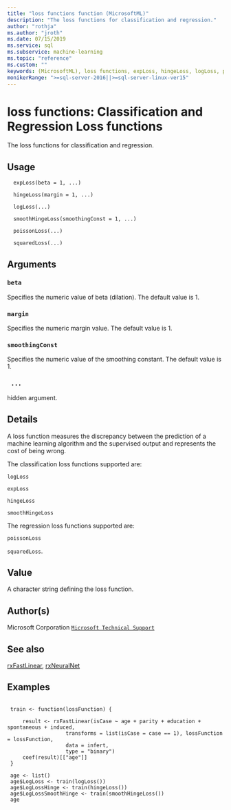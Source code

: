 ```yaml
---
title: "loss functions function (MicrosoftML)"
description: "The loss functions for classification and regression."
author: "rothja"
ms.author: "jroth"
ms.date: 07/15/2019
ms.service: sql
ms.subservice: machine-learning
ms.topic: "reference"
ms.custom: ""
keywords: (MicrosoftML), loss functions, expLoss, hingeLoss, logLoss, poissonLoss, smoothHingeLoss, squaredLoss, loss
monikerRange: ">=sql-server-2016||>=sql-server-linux-ver15"
---
```









 # loss functions: Classification and Regression Loss functions 
 

The loss functions for classification and regression.


 ## Usage

```   
  expLoss(beta = 1, ...)

  hingeLoss(margin = 1, ...)

  logLoss(...)

  smoothHingeLoss(smoothingConst = 1, ...)

  poissonLoss(...)

  squaredLoss(...)

```

 ## Arguments



 ### `beta`
 Specifies the numeric value of beta (dilation). The default value  is 1. 



 ### `margin`
 Specifies the numeric margin value. The default value is 1. 



 ### `smoothingConst`
 Specifies the numeric value of the smoothing constant. The default value is 1. 



 ### ` ...`
 hidden argument. 



 ## Details

A loss function measures the discrepancy between the prediction
of a machine learning algorithm and the supervised output and represents the
cost of being wrong. 

The classification loss functions supported are:


`logLoss` 

`expLoss` 

`hingeLoss` 

`smoothHingeLoss`


The regression loss functions supported are:


`poissonLoss` 

`squaredLoss`.




 ## Value

A character string defining the loss function.

 ## Author(s)

Microsoft Corporation [`Microsoft Technical Support`](https://go.microsoft.com/fwlink/?LinkID=698556&clcid=0x409)



 ## See also

[rxFastLinear](rxFastLinear.md), [rxNeuralNet](rxNeuralNet.md)

 ## Examples

 ```

  train <- function(lossFunction) {

      result <- rxFastLinear(isCase ~ age + parity + education + spontaneous + induced,
                    transforms = list(isCase = case == 1), lossFunction = lossFunction,
                    data = infert,
                    type = "binary")
      coef(result)[["age"]]
  }

  age <- list()
  age$LogLoss <- train(logLoss())
  age$LogLossHinge <- train(hingeLoss())
  age$LogLossSmoothHinge <- train(smoothHingeLoss())
  age
```



